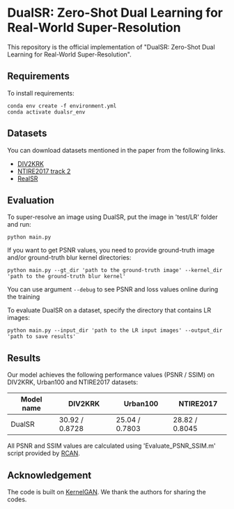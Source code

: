 # DualSR: Zero-Shot Dual Learning for Real-World Super-Resolution

This repository is the official implementation of "DualSR: Zero-Shot Dual Learning for Real-World Super-Resolution".

## Requirements

To install requirements:

```setup
conda env create -f environment.yml
conda activate dualsr_env
```

## Datasets

You can download datasets mentioned in the paper from the following links.
- [DIV2KRK](http://www.wisdom.weizmann.ac.il/~vision/kernelgan/DIV2KRK_public.zip)
- [NTIRE2017 track 2](https://data.vision.ee.ethz.ch/cvl/DIV2K/DIV2K_valid_LR_unknown_X2.zip)
- [RealSR](https://github.com/csjcai/RealSR)

## Evaluation

To super-resolve an image using DualSR, put the image in 'test/LR' folder and run:
```eval
python main.py
```

If you want to get PSNR values, you need to provide ground-truth image and/or ground-truth blur kernel directories:
```eval-gt
python main.py --gt_dir 'path to the ground-truth image' --kernel_dir 'path to the ground-truth blur kernel'
```
You can use argument ```--debug``` to see PSNR and loss values online during the training

To evaluate DualSR on a dataset, specify the directory that contains LR images:
```eval-dataset
python main.py --input_dir 'path to the LR input images' --output_dir 'path to save results'
```

## Results

Our model achieves the following performance values (PSNR / SSIM) on DIV2KRK, Urban100 and NTIRE2017 datasets:

| Model name         | DIV2KRK         | Urban100        | NTIRE2017        |
| ------------------ |---------------- |---------------- | ---------------- |
| DualSR             |  30.92 / 0.8728 |  25.04 / 0.7803 |  28.82 / 0.8045  |

All PSNR and SSIM values are calculated using 'Evaluate_PSNR_SSIM.m' script provided by [RCAN](https://github.com/yulunzhang/RCAN).
## Acknowledgement

The code is built on [KernelGAN](https://github.com/sefibk/KernelGAN). We thank the authors  for sharing the codes.
